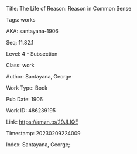 Title:  The Life of Reason: Reason in Common Sense

Tags:   works

AKA:    santayana-1906

Seq:    11.82.1

Level:  4 - Subsection

Class:  work

Author: Santayana, George

Work Type: Book

Pub Date: 1906

Work ID: 486239195

Link:   https://amzn.to/29JLIQE

Timestamp: 20230209224009

Index:  Santayana, George; 
